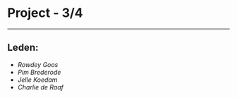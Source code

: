# Project - 3/4
---
## Leden: 
* _Rowdey Goos_
* _Pim Brederode_
* _Jelle Koedam_
* _Charlie de Raaf_
